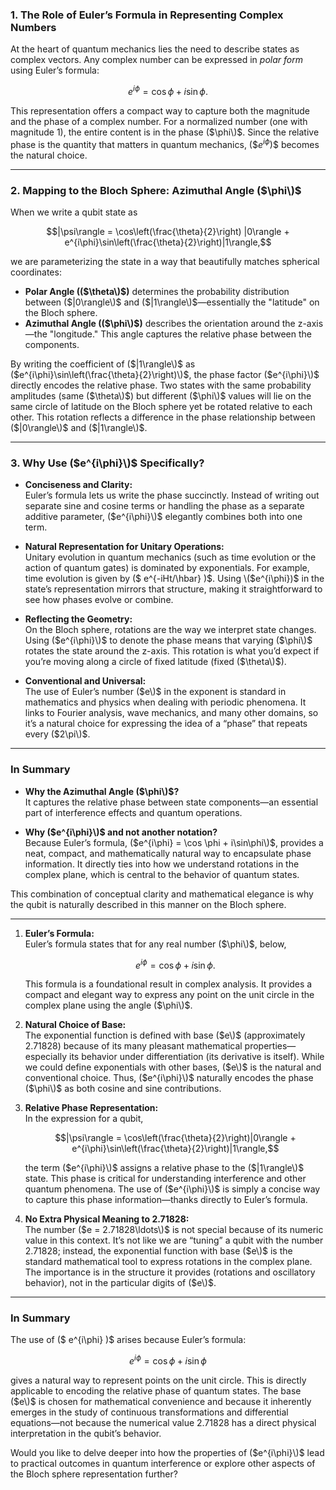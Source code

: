 ### 1. The Role of Euler’s Formula in Representing Complex Numbers

At the heart of quantum mechanics lies the need to describe states as complex vectors. Any complex number can be expressed in *polar form* using Euler’s formula:

```math
e^{i\phi} = \cos \phi + i \sin\phi.
```

This representation offers a compact way to capture both the magnitude and the phase of a complex number. For a normalized number (one with magnitude 1), the entire content is in the phase \($\phi\)$. Since the relative phase is the quantity that matters in quantum mechanics, \($$e^{i\phi}$\)$ becomes the natural choice.

---

### 2. Mapping to the Bloch Sphere: Azimuthal Angle \($\phi\)$

When we write a qubit state as

```math
|\psi\rangle = \cos\left(\frac{\theta}{2}\right) |0\rangle + e^{i\phi}\sin\left(\frac{\theta}{2}\right)|1\rangle,
```

we are parameterizing the state in a way that beautifully matches spherical coordinates:

- **Polar Angle (\($\theta\)$)** determines the probability distribution between \($|0\rangle\)$ and \($|1\rangle\)$—essentially the "latitude" on the Bloch sphere.
- **Azimuthal Angle (\($\phi\)$)** describes the orientation around the z-axis—the "longitude." This angle captures the relative phase between the components.

By writing the coefficient of \($|1\rangle\)$ as \($e^{i\phi}\sin\left(\frac{\theta}{2}\right)\)$, the phase factor \($e^{i\phi}\)$ directly encodes the relative phase. Two states with the same probability amplitudes (same \($\theta\)$) but different \($\phi\)$ values will lie on the same circle of latitude on the Bloch sphere yet be rotated relative to each other. This rotation reflects a difference in the phase relationship between \($|0\rangle\)$ and \($|1\rangle\)$.

---

### 3. Why Use \($e^{i\phi}\)$ Specifically?

- **Conciseness and Clarity:**  
  Euler’s formula lets us write the phase succinctly. Instead of writing out separate sine and cosine terms or handling the phase as a separate additive parameter, \($e^{i\phi}\)$ elegantly combines both into one term.
  
- **Natural Representation for Unitary Operations:**  
  Unitary evolution in quantum mechanics (such as time evolution or the action of quantum gates) is dominated by exponentials. For example, time evolution is given by \($ e^{-iHt/\hbar} \)$. Using \($e^{i\phi}\)$ in the state’s representation mirrors that structure, making it straightforward to see how phases evolve or combine.
  
- **Reflecting the Geometry:**  
  On the Bloch sphere, rotations are the way we interpret state changes. Using \($e^{i\phi}\)$ to denote the phase means that varying \($\phi\)$ rotates the state around the z-axis. This rotation is what you’d expect if you’re moving along a circle of fixed latitude (fixed \($\theta\)$).

- **Conventional and Universal:**  
  The use of Euler’s number \($e\)$ in the exponent is standard in mathematics and physics when dealing with periodic phenomena. It links to Fourier analysis, wave mechanics, and many other domains, so it’s a natural choice for expressing the idea of a “phase” that repeats every \($2\pi\)$.

---

### In Summary

- **Why the Azimuthal Angle \($\phi\)$?**  
  It captures the relative phase between state components—an essential part of interference effects and quantum operations.
  
- **Why \($e^{i\phi}\)$ and not another notation?**  
  Because Euler’s formula, \($e^{i\phi} = \cos \phi + i\sin\phi\)$, provides a neat, compact, and mathematically natural way to encapsulate phase information. It directly ties into how we understand rotations in the complex plane, which is central to the behavior of quantum states.

This combination of conceptual clarity and mathematical elegance is why the qubit is naturally described in this manner on the Bloch sphere.

---

1. **Euler’s Formula:**  
   Euler’s formula states that for any real number \($\phi\)$, below, 

   ```math
   e^{i\phi} = \cos\phi + i\sin\phi.
   ```

   This formula is a foundational result in complex analysis. It provides a compact and elegant way to express any point on the unit circle in the complex plane using the angle \($\phi\)$.

2. **Natural Choice of Base:**  
   The exponential function is defined with base \($e\)$ (approximately 2.71828) because of its many pleasant mathematical properties—especially its behavior under differentiation (its derivative is itself). While we could define exponentials with other bases, \($e\)$ is the natural and conventional choice. Thus, \($e^{i\phi}\)$ naturally encodes the phase \($\phi\)$ as both cosine and sine contributions.

3. **Relative Phase Representation:**  
   In the expression for a qubit,

   ```math
   |\psi\rangle = \cos\left(\frac{\theta}{2}\right)|0\rangle + e^{i\phi}\sin\left(\frac{\theta}{2}\right)|1\rangle,
   ```

   the term \($e^{i\phi}\)$ assigns a relative phase to the \($|1\rangle\)$ state. This phase is critical for understanding interference and other quantum phenomena. The use of \($e^{i\phi}\)$ is simply a concise way to capture this phase information—thanks directly to Euler’s formula.

4. **No Extra Physical Meaning to 2.71828:**  
   The number \($e = 2.71828\ldots\)$ is not special because of its numeric value in this context. It’s not like we are “tuning” a qubit with the number 2.71828; instead, the exponential function with base \($e\)$ is the standard mathematical tool to express rotations in the complex plane. The importance is in the structure it provides (rotations and oscillatory behavior), not in the particular digits of \($e\)$.

---

### In Summary

The use of \($ e^{i\phi} \)$ arises because Euler’s formula:

```math
e^{i\phi} = \cos\phi + i\sin\phi
```

gives a natural way to represent points on the unit circle. This is directly applicable to encoding the relative phase of quantum states. The base \($e\)$ is chosen for mathematical convenience and because it inherently emerges in the study of continuous transformations and differential equations—not because the numerical value 2.71828 has a direct physical interpretation in the qubit’s behavior.

Would you like to delve deeper into how the properties of \($e^{i\phi}\)$ lead to practical outcomes in quantum interference or explore other aspects of the Bloch sphere representation further?
